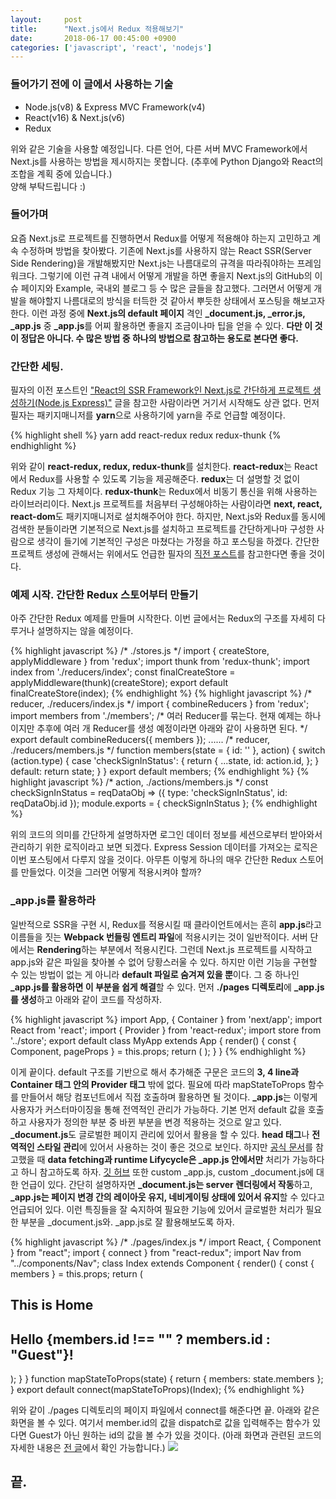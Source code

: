 ```yaml
---
layout:		post
title:		"Next.js에서 Redux 적용해보기"
date:		2018-06-17 00:45:00 +0900
categories:	['javascript', 'react', 'nodejs']
---
```


<h3>들어가기 전에 이 글에서 사용하는 기술</h3>
<ul>
	<li>Node.js(v8) & Express MVC Framework(v4)</li>
	<li>React(v16) & Next.js(v6)</li>
	<li>Redux</li>
</ul>
<p>
위와 같은 기술을 사용할 예정입니다. 다른 언어, 다른 서버 MVC Framework에서 Next.js를 사용하는 방법을 제시하지는 못합니다.
(추후에 Python Django와 React의 조합을 계획 중에 있습니다.)<br>
양해 부탁드립니다 :)
</p>
<h3>들어가며</h3>
<p>
	요즘 Next.js로 프로젝트를 진행하면서 Redux를 어떻게 적용해야 하는지 고민하고 계속 수정하며 방법을 찾아봤다.
	기존에 Next.js를 사용하지 않는 React SSR(Server Side Rendering)을 개발해봤지만 Next.js는 나름대로의 규격을 따라줘야하는 프레임워크다.
	그렇기에 이런 규격 내에서 어떻게 개발을 하면 좋을지 Next.js의 GitHub의 이슈 페이지와 Example, 국내외 블로그 등 수 많은 글들을 참고했다.
	그러면서 어떻게 개발을 해야할지 나름대로의 방식을 터득한 것 같아서 뿌듯한 상태에서 포스팅을 해보고자 한다.
	이런 과정 중에 <b>Next.js의 default 페이지</b> 격인 <b>_document.js, _error.js, _app.js</b> 중 <b>_app.js</b>를 어찌 활용하면 좋을지 조금이나마 팁을 얻을 수 있다.
	<b>다만 이 것이 정답은 아니다. 수 많은 방법 중 하나의 방법으로 참고하는 용도로 본다면 좋다.</b>
</p>
<h3>간단한 세팅.</h3>
<p>
	필자의 이전 포스트인 <a href="/blog/react-ssr-next-js">"React의 SSR Framework인 Next.js로 간단하게 프로젝트 생성하기(Node.js Express)"</a> 글을 참고한 사람이라면 거기서 시작해도 상관 없다.
	먼저 필자는 패키지매니저를 <b>yarn</b>으로 사용하기에 yarn을 주로 언급할 예정이다.
</p>
{% highlight shell %}
yarn add react-redux redux redux-thunk
{% endhighlight %}
<p>
	위와 같이 <b>react-redux, redux, redux-thunk</b>를 설치한다.
	<b>react-redux</b>는 React에서 Redux를 사용할 수 있도록 기능을 제공해준다.
	<b>redux</b>는 더 설명할 것 없이 Redux 기능 그 자체이다.
	<b>redux-thunk</b>는 Redux에서 비동기 통신을 위해 사용하는 라이브러리이다.
	Next.js 프로젝트를 처음부터 구성해야하는 사람이라면 <b>next, react, react-dom</b>도 패키지매니저로 설치해주어야 한다.
	하지만, Next.js와 Redux를 동시에 검색한 분들이라면 기본적으로 Next.js를 설치하고 프로젝트를 간단하게나마 구성한 사람으로 생각이 들기에 기본적인 구성은 마쳤다는 가정을 하고 포스팅을 하겠다.
	간단한 프로젝트 생성에 관해서는 위에서도 언급한 필자의 <a href="/blog/react-ssr-next-js">직전 포스트</a>를 참고한다면 좋을 것이다.
</p>
<h3>예제 시작. 간단한 Redux 스토어부터 만들기</h3>
<p>
	아주 간단한 Redux 예제를 만들며 시작한다.
	이번 글에서는 Redux의 구조를 자세히 다루거나 설명하지는 않을 예정이다.
</p>
{% highlight javascript %}
/* ./stores.js */
import { createStore, applyMiddleware } from 'redux';
import thunk from 'redux-thunk';
import index from './reducers/index';
const finalCreateStore = applyMiddleware(thunk)(createStore);
export default finalCreateStore(index);
{% endhighlight %}
{% highlight javascript %}
/* reducer, ./reducers/index.js */
import { combineReducers } from 'redux';
import members from './members';
/* 여러 Reducer를 묶는다. 현재 예제는 하나이지만 추후에 여러 개 Reducer를 생성 예정이라면 아래와 같이 사용하면 된다. */
export default combineReducers({
  members
});
......
/* reducer, ./reducers/members.js */
function members(state = { id: '' }, action) {
  switch (action.type) {
    case 'checkSignInStatus': {
      return {
        ...state,
        id: action.id,
      };
    }
    default:
      return state;
  }
}
export default members;
{% endhighlight %}
{% highlight javascript %}
/* action, ./actions/members.js */
const checkSignInStatus = reqDataObj => ({
  type: 'checkSignInStatus',
  id: reqDataObj.id
});
module.exports = {
  checkSignInStatus
};
{% endhighlight %}
<p>
	위의 코드의 의미를 간단하게 설명하자면 로그인 데이터 정보를 세션으로부터 받아와서 관리하기 위한 로직이라고 보면 되겠다.
	Express Session 데이터를 가져오는 로직은 이번 포스팅에서 다루지 않을 것이다.
	아무튼 이렇게 하나의 매우 간단한 Redux 스토어를 만들었다.
	이것을 그러면 어떻게 적용시켜야 할까?
</p>
<h3>_app.js를 활용하라</h3>
<p>
	일반적으로 SSR을 구현 시, Redux를 적용시킬 때 클라이언트에서는 흔히 <b>app.js</b>라고 이름들을 짓는 <b>Webpack 번들링 엔트리 파일</b>에 적용시키는 것이 일반적이다.
	서버 단에서는 <b>Rendering</b>하는 부분에서 적용시킨다.
	그런데 Next.js 프로젝트를 시작하고 app.js와 같은 파일을 찾아볼 수 없어 당황스러울 수 있다.
	하지만 이런 기능을 구현할 수 있는 방법이 없는 게 아니라 <b>default 파일로 숨겨져 있을 뿐</b>이다.
	그 중 하나인 <b>_app.js를 활용하면 이 부분을 쉽게 해결</b>할 수 있다.
	먼저 <b>./pages 디렉토리</b>에 <b>_app.js를 생성</b>하고 아래와 같이 코드를 작성하자.
</p>
{% highlight javascript %}
import App, { Container } from 'next/app';
import React from 'react';
import { Provider } from 'react-redux';
import store from '../store';
export default class MyApp extends App {
  render() {
    const { Component, pageProps } = this.props;
    return (
      <Container>
        <Provider store={store}>
          <Component {...pageProps} />
        </Provider>
      </Container>
    );
  }
}
{% endhighlight %}
<p>
	이게 끝이다.
	default 구조를 기반으로 해서 추가해준 구문은 코드의 <b>3, 4 line과 Container 태그 안의 Provider 태그</b> 밖에 없다.
	필요에 따라 mapStateToProps 함수를 만들어서 해당 컴포넌트에서 직접 호출하며 활용하면 될 것이다.
	<b>_app.js</b>는 이렇게 사용자가 커스터마이징을 통해 전역적인 관리가 가능하다.
	기본 먼저 default 값을 호출하고 사용자가 정의한 부분 중 바뀐 부분을 변경 적용하는 것으로 알고 있다.
	<b>_document.js</b>도 글로벌한 페이지 관리에 있어서 활용을 할 수 있다.
	<b>head 태그</b>나 <b>전역적인 스타일 관리</b>에 있어서 사용하는 것이 좋은 것으로 보인다.
	하지만 <a target="_blank" href="https://zeit.co/blog/next6#app-component">공식 문서</a>를 참고했을 때 <b>data fetching과 runtime Lifycycle은 _app.js 안에서만</b> 처리가 가능하다고 하니 참고하도록 하자.
	<a target="_blank" href="https://github.com/zeit/next.js#custom-app">깃 허브</a> 또한 custom _app.js, custom _document.js에 대한 언급이 있다.
	간단히 설명하자면 <b>_document.js는 server 렌더링에서 작동</b>하고, <b>_app.js는 페이지 변경 간의 레이아웃 유지, 네비게이팅 상태에 있어서 유지</b>할 수 있다고 언급되어 있다.
	이런 특징들을 잘 숙지하여 필요한 기능에 있어서 글로벌한 처리가 필요한 부분을 _document.js와. _app.js로 잘 활용해보도록 하자.
</p>
{% highlight javascript %}
/* ./pages/index.js */
import React, { Component } from "react";
import { connect } from "react-redux";
import Nav from "../components/Nav";
class Index extends Component {
  render() {
    const { members } = this.props;
    return (
      <React.Fragment>
        <Nav />
        <h1>This is Home</h1>
        <h2>Hello {members.id !== "" ? members.id : "Guest"}!</h2>
      </React.Fragment>
    );
  }
}
function mapStateToProps(state) {
  return {
    members: state.members
  };
}
export default connect(mapStateToProps)(Index);
{% endhighlight %}
<p>
	위와 같이 ./pages 디렉토리의 페이지 파일에서 connect를 해준다면 끝.
	아래와 같은 화면을 볼 수 있다.
	여기서 member.id의 값을 dispatch로 값을 입력해주는 함수가 있다면 Guest가 아닌 원하는 id의 값을 볼 수가 있을 것이다.
	(아래 화면과 관련된 코드의 자세한 내용은 <a href="/blog/react-ssr-next-js">전 글</a>에서 확인 가능합니다.)
	<img src='/assets/img{{ page.id }}/home.png'/>
</p>
<h2>끝.</h2>
